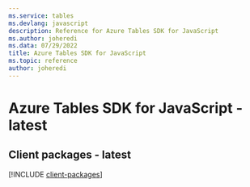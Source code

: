 ```yaml
---
ms.service: tables
ms.devlang: javascript
description: Reference for Azure Tables SDK for JavaScript
ms.author: joheredi
ms.data: 07/29/2022
title: Azure Tables SDK for JavaScript
ms.topic: reference
author: joheredi
---
```

# Azure Tables SDK for JavaScript - latest

## Client packages - latest
[!INCLUDE [client-packages](tables-client-index.md)]